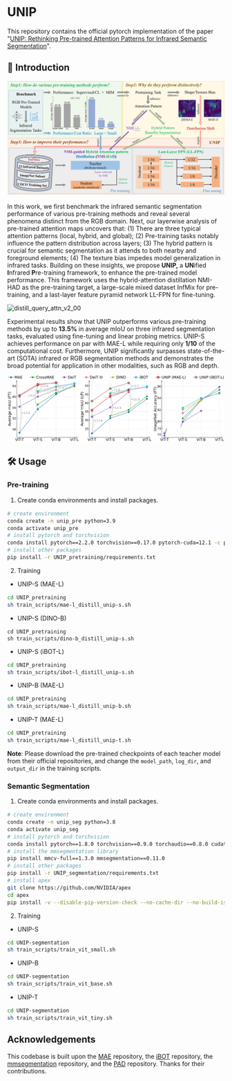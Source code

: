 # UNIP

This repository contains the official pytorch implementation of the paper "[UNIP: Rethinking Pre-trained Attention Patterns for Infrared Semantic Segmentation](https://arxiv.org/abs/2502.02257)".


## 📖 Introduction

![architecture_v8_00](imgs/architecture.png)

In this work, we first benchmark the infrared semantic segmentation performance of various pre-training methods and reveal several phenomena distinct from the RGB domain. Next, our layerwise analysis of pre-trained attention maps uncovers that: (1) There are three typical attention patterns (local, hybrid, and global); (2) Pre-training tasks notably influence the pattern distribution across layers; (3) The hybrid pattern is crucial for semantic segmentation as it attends to both nearby and foreground elements; (4) The texture bias impedes model generalization in infrared tasks. Building on these insights, we propose **UNIP,** a **UN**ified **I**nfrared **P**re-training framework, to enhance the pre-trained model performance. This framework uses the hybrid-attention distillation NMI-HAD as the pre-training target, a large-scale mixed dataset InfMix for pre-training, and a last-layer feature pyramid network LL-FPN for fine-tuning.

![distill_query_attn_v2_00](imgs/distill_query_attn.png)

Experimental results show that UNIP outperforms various pre-training methods by up to **13.5%** in average mIoU on three infrared segmentation tasks, evaluated using fine-tuning and linear probing metrics. UNIP-S achieves performance on par with MAE-L while requiring only **1/10** of the computational cost. Furthermore, UNIP significantly surpasses state-of-the-art (SOTA) infrared or RGB segmentation methods and demonstrates the broad potential for application in other modalities, such as RGB and depth.

<img src="imgs/benchmark.png" alt="benchmark" style="zoom: 67%;" />



## 🛠️ Usage

### Pre-training

1. Create conda environments and install packages.

```bash
# create environment
conda create -n unip_pre python=3.9
conda activate unip_pre
# install pytorch and torchvision
conda install pytorch==2.2.0 torchvision==0.17.0 pytorch-cuda=12.1 -c pytorch -c nvidia
# install other packages
pip install -r UNIP_pretraining/requirements.txt
```

2. Training

- UNIP-S (MAE-L)

```bash
cd UNIP_pretraining
sh train_scripts/mae-l_distill_unip-s.sh
```

- UNIP-S (DINO-B)

```shell
cd UNIP_pretraining
sh train_scripts/dino-b_distill_unip-s.sh
```

- UNIP-S (iBOT-L)

```bash
cd UNIP_pretraining
sh train_scripts/ibot-l_distill_unip-s.sh
```

- UNIP-B (MAE-L)

```bash
cd UNIP_pretraining
sh train_scripts/mae-l_distill_unip-b.sh
```

- UNIP-T (MAE-L)

```bash
cd UNIP_pretraining
sh train_scripts/mae-l_distill_unip-t.sh
```

**Note**: Please download the pre-trained checkpoints of each teacher model from their official repositories, and change the `model_path`, `log_dir`, and `output_dir` in the training scripts.

### Semantic Segmentation

1. Create conda environments and install packages.

```bash
# create environment
conda create -n unip_seg python=3.8
conda activate unip_seg
# install pytorch and torchvision
conda install pytorch==1.8.0 torchvision==0.9.0 torchaudio==0.8.0 cudatoolkit=11.1 -c pytorch -c conda-forge
# install the mmsegmentation library
pip install mmcv-full==1.3.0 mmsegmentation==0.11.0
# install other packages
pip install -r UNIP_segmentation/requirements.txt
# install apex
git clone https://github.com/NVIDIA/apex
cd apex
pip install -v --disable-pip-version-check --no-cache-dir --no-build-isolation --config-settings "--global-option=--cpp_ext" --config-settings "--global-option=--cuda_ext" ./
```

2. Training

- UNIP-S

```bash
cd UNIP-segmentation
sh train_scripts/train_vit_small.sh
```

- UNIP-B

```bash
cd UNIP-segmentation
sh train_scripts/train_vit_base.sh
```

- UNIP-T

```bash
cd UNIP-segmentation
sh train_scripts/train_vit_tiny.sh
```



## Acknowledgements

This codebase is built upon the [MAE](https://github.com/facebookresearch/mae/tree/main) repository, the [iBOT](https://github.com/bytedance/ibot) repository, the [mmsegmentation](https://github.com/open-mmlab/mmsegmentation) repository, and the [PAD](https://github.com/casiatao/PAD) repository. Thanks for their contributions.

